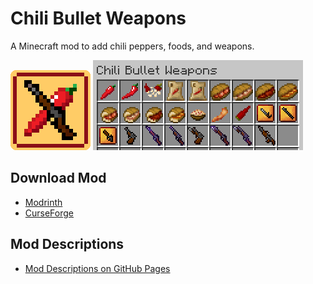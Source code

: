 # Chili Bullet Weapons

A Minecraft mod to add chili peppers, foods, and weapons.

![Logo](docs/media/icon.png) ![Items](docs/media/item/misc/items_v1.2.0.png)

## Download Mod

- [Modrinth](https://modrinth.com/project/chili-bullet-weapons)
- [CurseForge](https://www.curseforge.com/minecraft/mc-mods/chili-bullet-weapons)


## Mod Descriptions

- [Mod Descriptions on GitHub Pages](https://iunius118.github.io/ChiliBulletWeapons/)
